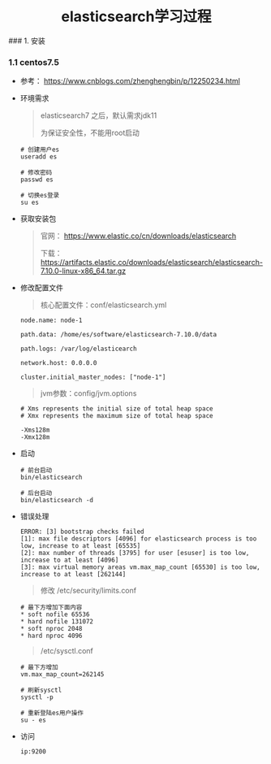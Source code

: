  <h1><center>elasticsearch学习过程</center></h1>
### 1. 安装

### 1.1 centos7.5

- 参考： https://www.cnblogs.com/zhenghengbin/p/12250234.html

- 环境需求

  > elasticsearch7 之后，默认需求jdk11
  >
  > 为保证安全性，不能用root启动

  ```
  # 创建用户es
  useradd es
  
  # 修改密码
  passwd es
  
  # 切换es登录
  su es
  ```

- 获取安装包

  > 官网： https://www.elastic.co/cn/downloads/elasticsearch
  >
  > 下载：https://artifacts.elastic.co/downloads/elasticsearch/elasticsearch-7.10.0-linux-x86_64.tar.gz

- 修改配置文件

  >  核心配置文件：conf/elasticsearch.yml

  ```
  node.name: node-1
  
  path.data: /home/es/software/elasticsearch-7.10.0/data
  
  path.logs: /var/log/elasticearch
  
  network.host: 0.0.0.0
  
  cluster.initial_master_nodes: ["node-1"]
  
  ```

  > jvm参数：config/jvm.options

  ```
  # Xms represents the initial size of total heap space
  # Xmx represents the maximum size of total heap space
  
  -Xms128m
  -Xmx128m
  ```

- 启动

  ```
  # 前台启动
  bin/elasticsearch
  
  # 后台启动
  bin/elasticsearch -d
  ```

- 错误处理

  ```
  ERROR: [3] bootstrap checks failed
  [1]: max file descriptors [4096] for elasticsearch process is too low, increase to at least [65535]
  [2]: max number of threads [3795] for user [esuser] is too low, increase to at least [4096]
  [3]: max virtual memory areas vm.max_map_count [65530] is too low, increase to at least [262144]
  ```

  > 修改  /etc/security/limits.conf 

  ```
  # 最下方增加下面内容
  * soft nofile 65536
  * hard nofile 131072
  * soft nproc 2048
  * hard nproc 4096
  ```

  >  /etc/sysctl.conf 

  ```
  # 最下方增加
  vm.max_map_count=262145
  
  # 刷新sysctl
  sysctl -p
  
  # 重新登陆es用户操作
  su - es
  ```

- 访问

  ```
  ip:9200
  ```

  